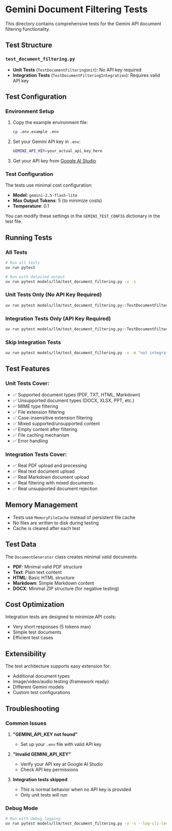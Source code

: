 # Gemini Document Filtering Tests

This directory contains comprehensive tests for the Gemini API document filtering functionality.

## Test Structure

### `test_document_filtering.py`
- **Unit Tests** (`TestDocumentFilteringUnit`): No API key required
- **Integration Tests** (`TestDocumentFilteringIntegration`): Requires valid API key

## Test Configuration

### Environment Setup

1. Copy the example environment file:
   ```bash
   cp .env.example .env
   ```

2. Set your Gemini API key in `.env`:
   ```bash
   GEMINI_API_KEY=your_actual_api_key_here
   ```

3. Get your API key from [Google AI Studio](https://aistudio.google.com/apikey)

### Test Configuration

The tests use minimal cost configuration:
- **Model**: `gemini-2.5-flash-lite`
- **Max Output Tokens**: 5 (to minimize costs)
- **Temperature**: 0.1

You can modify these settings in the `GEMINI_TEST_CONFIG` dictionary in the test file.

## Running Tests

### All Tests
```bash
# Run all tests
uv run pytest

# Run with detailed output
uv run pytest models/llm/test_document_filtering.py -v -s
```

### Unit Tests Only (No API Key Required)
```bash
uv run pytest models/llm/test_document_filtering.py::TestDocumentFilteringUnit -v
```

### Integration Tests Only (API Key Required)
```bash
uv run pytest models/llm/test_document_filtering.py::TestDocumentFilteringIntegration -v -m integration
```

### Skip Integration Tests
```bash
uv run pytest models/llm/test_document_filtering.py -v -m "not integration"
```

## Test Features

### Unit Tests Cover:
- ✅ Supported document types (PDF, TXT, HTML, Markdown)
- ✅ Unsupported document types (DOCX, XLSX, PPT, etc.)
- ✅ MIME type filtering
- ✅ File extension filtering
- ✅ Case-insensitive extension filtering
- ✅ Mixed supported/unsupported content
- ✅ Empty content after filtering
- ✅ File caching mechanism
- ✅ Error handling

### Integration Tests Cover:
- ✅ Real PDF upload and processing
- ✅ Real text document upload
- ✅ Real Markdown document upload
- ✅ Real filtering with mixed documents
- ✅ Real unsupported document rejection

## Memory Management

- Tests use `MemoryFileCache` instead of persistent file cache
- No files are written to disk during testing
- Cache is cleared after each test

## Test Data

The `DocumentGenerator` class creates minimal valid documents:
- **PDF**: Minimal valid PDF structure
- **Text**: Plain text content
- **HTML**: Basic HTML structure
- **Markdown**: Simple Markdown content
- **DOCX**: Minimal ZIP structure (for negative testing)

## Cost Optimization

Integration tests are designed to minimize API costs:
- Very short responses (5 tokens max)
- Simple test documents
- Efficient test cases

## Extensibility

The test architecture supports easy extension for:
- Additional document types
- Image/video/audio testing (framework ready)
- Different Gemini models
- Custom test configurations

## Troubleshooting

### Common Issues

1. **"GEMINI_API_KEY not found"**
   - Set up your `.env` file with valid API key

2. **"Invalid GEMINI_API_KEY"**
   - Verify your API key at Google AI Studio
   - Check API key permissions

3. **Integration tests skipped**
   - This is normal behavior when no API key is provided
   - Only unit tests will run

### Debug Mode
```bash
# Run with debug logging
uv run pytest models/llm/test_document_filtering.py -v -s --log-cli-level=DEBUG
```